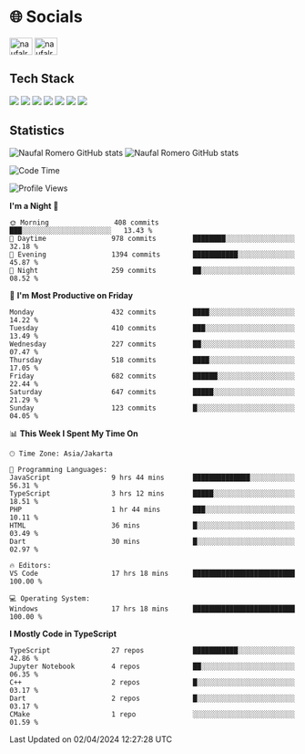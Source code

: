 <h1 align="">🌐 Socials</h1>
<p align="left">
<a href="https://linkedin.com/in/naufal-romero-putra-pratama-9ab816177/" target="blank"><img align="center" src="https://raw.githubusercontent.com/rahuldkjain/github-profile-readme-generator/master/src/images/icons/Social/linked-in-alt.svg" alt="naufalromero" height="30" width="40" /></a>
<a href="https://instagram.com/naufalromero" target="blank"><img align="center" src="https://raw.githubusercontent.com/rahuldkjain/github-profile-readme-generator/master/src/images/icons/Social/instagram.svg" alt="naufalromero" height="30" width="40" /></a>
</p>


<h2 align="">Tech Stack</h2>
<div align="">
  <img src="https://img.shields.io/badge/next.js-000000?style=for-the-badge&logo=nextdotjs&logoColor=white"/>
 <img src="https://img.shields.io/badge/typescript-%23007ACC.svg?style=for-the-badge&logo=typescript&logoColor=white"/>
 <img src="https://img.shields.io/badge/react-%2320232a.svg?style=for-the-badge&logo=react&logoColor=%2361DAFB"/>
 <img src="https://img.shields.io/badge/tailwindcss-%2338B2AC.svg?style=for-the-badge&logo=tailwind-css&logoColor=white"/>
 <img src="https://img.shields.io/badge/Prisma-3982CE?style=for-the-badge&logo=Prisma&logoColor=white"/>
 <img src="https://img.shields.io/badge/javascript-%23323330.svg?style=for-the-badge&logo=javascript&logoColor=%23F7DF1E"/>
 <img src="https://img.shields.io/badge/java-%23ED8B00.svg?style=for-the-badge&logo=openjdk&logoColor=white"/>
</div>


<h2 align="">Statistics</h2>
<div align="">
<img src="https://github-readme-stats-xi-nine-74.vercel.app/api?username=romves&show_icons=true&theme=tokyonight&include_all_commits=true&count_private=true" alt="Naufal Romero GitHub stats"/>
<img src="https://github-readme-stats-xi-nine-74.vercel.app/api/top-langs/?username=romves&theme=tokyonight&hide_border=false&include_all_commits=true&count_private=true&layout=compact" alt="Naufal Romero GitHub stats"/>
</div>

<!--START_SECTION:waka-->
![Code Time](http://img.shields.io/badge/Code%20Time-917%20hrs%2019%20mins-blue)

![Profile Views](http://img.shields.io/badge/Profile%20Views-2-blue)

**I'm a Night 🦉** 

```text
🌞 Morning                408 commits         ███░░░░░░░░░░░░░░░░░░░░░░   13.43 % 
🌆 Daytime                978 commits         ████████░░░░░░░░░░░░░░░░░   32.18 % 
🌃 Evening                1394 commits        ███████████░░░░░░░░░░░░░░   45.87 % 
🌙 Night                  259 commits         ██░░░░░░░░░░░░░░░░░░░░░░░   08.52 % 
```
📅 **I'm Most Productive on Friday** 

```text
Monday                   432 commits         ████░░░░░░░░░░░░░░░░░░░░░   14.22 % 
Tuesday                  410 commits         ███░░░░░░░░░░░░░░░░░░░░░░   13.49 % 
Wednesday                227 commits         ██░░░░░░░░░░░░░░░░░░░░░░░   07.47 % 
Thursday                 518 commits         ████░░░░░░░░░░░░░░░░░░░░░   17.05 % 
Friday                   682 commits         ██████░░░░░░░░░░░░░░░░░░░   22.44 % 
Saturday                 647 commits         █████░░░░░░░░░░░░░░░░░░░░   21.29 % 
Sunday                   123 commits         █░░░░░░░░░░░░░░░░░░░░░░░░   04.05 % 
```


📊 **This Week I Spent My Time On** 

```text
🕑︎ Time Zone: Asia/Jakarta

💬 Programming Languages: 
JavaScript               9 hrs 44 mins       ██████████████░░░░░░░░░░░   56.31 % 
TypeScript               3 hrs 12 mins       █████░░░░░░░░░░░░░░░░░░░░   18.51 % 
PHP                      1 hr 44 mins        ███░░░░░░░░░░░░░░░░░░░░░░   10.11 % 
HTML                     36 mins             █░░░░░░░░░░░░░░░░░░░░░░░░   03.49 % 
Dart                     30 mins             █░░░░░░░░░░░░░░░░░░░░░░░░   02.97 % 

🔥 Editors: 
VS Code                  17 hrs 18 mins      █████████████████████████   100.00 % 

💻 Operating System: 
Windows                  17 hrs 18 mins      █████████████████████████   100.00 % 
```

**I Mostly Code in TypeScript** 

```text
TypeScript               27 repos            ███████████░░░░░░░░░░░░░░   42.86 % 
Jupyter Notebook         4 repos             ██░░░░░░░░░░░░░░░░░░░░░░░   06.35 % 
C++                      2 repos             █░░░░░░░░░░░░░░░░░░░░░░░░   03.17 % 
Dart                     2 repos             █░░░░░░░░░░░░░░░░░░░░░░░░   03.17 % 
CMake                    1 repo              ░░░░░░░░░░░░░░░░░░░░░░░░░   01.59 % 
```




 Last Updated on 02/04/2024 12:27:28 UTC
<!--END_SECTION:waka-->
